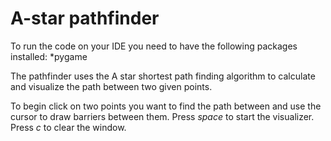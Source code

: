 # A-star pathfinder

To run the code on your IDE you need to have the following packages installed:
*pygame

The pathfinder uses the A star shortest path finding algorithm to calculate and visualize the path between two given points.

To begin click on two points you want to find the path between and use the cursor to draw barriers between them.
Press *space* to start the visualizer. Press *c* to clear the window.
